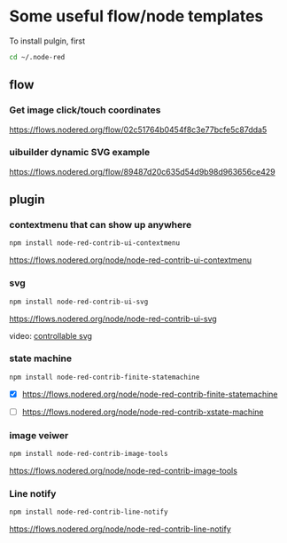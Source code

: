 # Some useful flow/node templates

To install pulgin, first

```sh
cd ~/.node-red
```

## flow

### Get image click/touch coordinates

https://flows.nodered.org/flow/02c51764b0454f8c3e77bcfe5c87dda5

### uibuilder dynamic SVG example

https://flows.nodered.org/flow/89487d20c635d54d9b98d963656ce429

## plugin

### contextmenu that can show up anywhere

```sh
npm install node-red-contrib-ui-contextmenu
```

https://flows.nodered.org/node/node-red-contrib-ui-contextmenu

### svg

```sh
npm install node-red-contrib-ui-svg
```

https://flows.nodered.org/node/node-red-contrib-ui-svg

video: [controllable svg](https://www.youtube.com/watch?v=xR9__HZ3crc)

### state machine
```sh
npm install node-red-contrib-finite-statemachine
```
- [x] https://flows.nodered.org/node/node-red-contrib-finite-statemachine

- [ ] https://flows.nodered.org/node/node-red-contrib-xstate-machine

### image veiwer

```sh
npm install node-red-contrib-image-tools
```

https://flows.nodered.org/node/node-red-contrib-image-tools

### Line notify

```sh
npm install node-red-contrib-line-notify
```
https://flows.nodered.org/node/node-red-contrib-line-notify